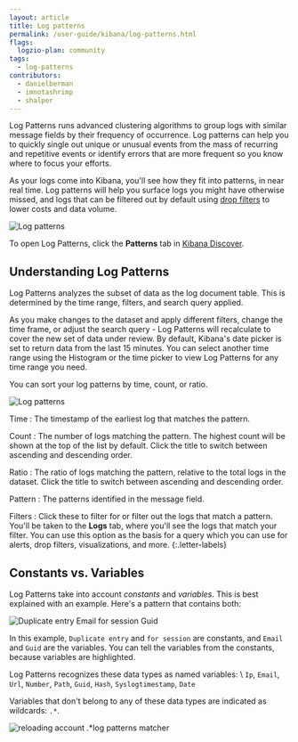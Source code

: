 ```yaml
---
layout: article
title: Log patterns
permalink: /user-guide/kibana/log-patterns.html
flags:
  logzio-plan: community
tags:
  - log-patterns
contributors:
  - danielberman
  - imnotashrimp
  - shalper
---
```


Log Patterns runs advanced clustering algorithms to group logs with similar message fields by their frequency of occurrence. Log patterns can help you to quickly single out unique or unusual events from the mass of recurring and repetitive events or identify errors that are more frequent so you know where to focus your efforts.

As your logs come into Kibana, you'll see how they fit into patterns,
in near real time. Log patterns will help you surface logs you might have otherwise missed, and logs that can be filtered out by default using [drop filters]({{site.baseurl}}/user-guide/accounts/drop-filters/) to lower costs and data volume.

![Log patterns](https://dytvr9ot2sszz.cloudfront.net/logz-docs/kibana/patterns2.png)

To open Log Patterns, click the **Patterns** tab in [Kibana Discover](https://app.logz.io/#/dashboard/kibana).

## Understanding Log Patterns

Log Patterns analyzes the subset of data as the log document table. This is determined by the time range, filters, and search query applied.

As you make changes to the dataset and apply different filters, change the time frame, or adjust the search query - Log Patterns will recalculate to cover the new set of data under review. By default, Kibana's date picker is set to return data from the last 15 minutes. You can select another time range using the Histogram or the time picker to view Log Patterns for any time range you need. 

You can sort your log patterns by time, count, or ratio.

![Log patterns](https://dytvr9ot2sszz.cloudfront.net/logz-docs/kibana/patterns-annotated1.png)

Time
: The timestamp of the earliest log that matches the pattern.

Count
: The number of logs matching the pattern.
  The highest count will be shown at the top of the list by default. Click the title to switch between ascending and descending order.

Ratio
: The ratio of logs matching the pattern,
  relative to the total logs in the dataset. 
  Click the title to switch between ascending and descending order.

Pattern
: The patterns identified in the message field.

Filters
: Click these to filter for or filter out the logs that match a pattern. You'll be taken to the **Logs** tab,
where you'll see the logs that match your filter. You can use this option as the basis for a query which you can use for alerts, drop filters, visualizations, and more.
{:.letter-labels}


## Constants vs. Variables

Log Patterns take into account _constants_ and _variables_.
This is best explained with an example. Here's a pattern that contains both:

![Duplicate entry `Email` for session `Guid`](https://dytvr9ot2sszz.cloudfront.net/logz-docs/kibana/sample-pattern1.png)


In this example, `Duplicate entry` and `for session` are constants, and `Email` and `Guid` are the variables.
You can tell the variables from the constants, because variables are highlighted.

Log Patterns recognizes these data types as named variables: \\
`Ip`, `Email`, `Url`, `Number`, `Path`, `Guid`, `Hash`, `Syslogtimestamp`, `Date`

Variables that don't belong to any of these data types are indicated as wildcards: `.*`.

![reloading account `.*`log patterns matcher](https://dytvr9ot2sszz.cloudfront.net/logz-docs/kibana/sample-pattern2.png)
